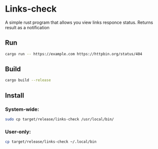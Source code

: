 # Links-check

A simple rust program that allows you view links responce status. Returns result as a notification

## Run
``` sh
cargo run -- https://example.com https://httpbin.org/status/404
```

## Build
``` sh
cargo build --release
```

## Install

### System-wide:
``` sh
sudo cp target/release/links-check /usr/local/bin/
```
### User-only:
``` sh
cp target/release/links-check ~/.local/bin
```

